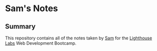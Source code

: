# Sam's Notes

## Summary 

This repository contains all of the notes taken by [Sam](https://github.com/SamMaisha) for the [Lighthouse Labs](https://www.lighthouselabs.ca/) Web Development Bootcamp.
